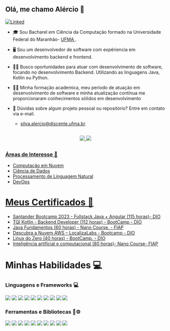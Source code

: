 <!--
**alerciosilva9/alerciosilva9** is a ✨ _special_ ✨ repository because its `README.md` (this file) appears on your GitHub profile.
-->
  
## Olá, me chamo Alércio  🙋


<a href="https://www.linkedin.com/in/alerciosilva/">
  <img  alt="Linked" width="22px" src="https://raw.githubusercontent.com/gilbarbara/logos/bea0759cf5fbfaad7e92e6032ff9481dd82de561/logos/linkedin-icon.svg" />
</a>





<!--LATTES
<a href="http://lattes.cnpq.br/4253412015055612">
  <img align="left" alt="Abhishek's LinkedIN" width="22px" src="https://www.ufpb.br/ppgs/contents/imagens/logo-lattes.png/@@images/image.png" />
</a>
-->



<br />

<p align="left">

- 🎓 Sou Bacharel em Ciência da Computação formado na Universidade Federal do Maranhão- [UFMA ](https://portais.ufma.br/PortalUfma/). 
- :desktop_computer: Sou um desenvolvedor de software com expêriencia em desenvolvimento backend e frontend.
- 👨‍💻  Busco oportunidades para atuar com desenvolvimento de software, focando no desenvolvimento Backend. Utilizando as linguagens Java, Kotlin ou Python.
- :man_teacher: Minha formação academica, meu período de atuação em desenvolvimento de software e minha atualização contínua me proporcionaram conhecimentos sólidos em desenvolvimento

- 💼 Dúvidas sobre algum projeto pessoal ou repositório? Entre em contato via e-mail. 
	- silva.alercio@discente.ufma.br. 

## 


<div align="center">
  <a href="https://github.com/alerciosilva9">
<img height="180em" src="https://github-readme-stats.vercel.app/api/top-langs/?username=alerciosilva9&layout=compact&langs_count=7&theme=dracula"/>
  <img height="180em" src="https://github-readme-stats.vercel.app/api?username=alerciosilva9&show_icons=true&theme=dracula&include_all_commits=true&count_private=true"/>
  
</div>

## 

### Áreas de Interesse :round_pushpin:

- Computação em Nuvem
- Ciência de Dados
- Processamento de Linguagem Natural
- DevOps

# Meus Certificados :scroll:
- <a href="https://www.dio.me/certificate/CACF6F1C/share">Santander Bootcamp 2023 - Fullstack Java + Angular (115 horas)- DIO</a>
- <a href="https://www.dio.me/certificate/E1804905/share">TQI Kotlin - Backend Developer (112 horas) - BootCamp - DIO</a>
- <a href="https://on.fiap.com.br/pluginfile.php/1/local_nanocourses/certificado_nanocourse/33457/549f20ae60c2aee7fe0171a369e87323/certificado.png">Java Fundamentos (60 horas) - Nano Course. - FIAP</a>
- <a href="https://www.dio.me/certificate/736076DB/share">Descubra a Nuvem AWS – LocalizaLabs - Bootcamp - DIO</a>
- <a href="https://www.dio.me/certificate/68EEDB16/share">Linux do Zero (40 horas) - BootCamp. - DIO</a>
- <a href="https://on.fiap.com.br/pluginfile.php/1/local_nanocourses/certificado_nanocourse/48559/395fe2e395a5bf969788b40f4261cb56/certificado.png">Inteligência artificial e computacional (80 horas)- Nano Course- FIAP</a>




# Minhas Habilidades ‍💻



### Linguagens e Frameworks :computer:
<p>
<!--JAVA-->
<code><img height="45" src="https://www.svgrepo.com/show/184143/java.svg"></code> 
<!--SPRING-->
<code><img height="40" src="https://cdn.worldvectorlogo.com/logos/spring-3.svg"></code> 
<!--PYTHON-->
<code><img height="45" src="https://raw.githubusercontent.com/shinokada/shinokada/master/assets/python.png"></code>
<!--DJANGO-->
<code><img height="45" src="https://static.djangoproject.com/img/logos/django-logo-negative.svg"></code>
<!--KOTLIN-->
<code><img height="45" src="https://upload.wikimedia.org/wikipedia/commons/thumb/0/06/Kotlin_Icon.svg/2048px-Kotlin_Icon.svg.png"></code>
<!--C-->
<code><img height="45" src="https://upload.wikimedia.org/wikipedia/commons/thumb/1/18/C_Programming_Language.svg/380px-C_Programming_Language.svg.png?20201031132917"></code>
<!--HTML-->
<code><img height="40" src="https://cdn.pixabay.com/photo/2017/08/05/11/16/logo-2582748_640.png"></code>
<!--CSS-->
<code><img height="40" src="https://cdn.pixabay.com/photo/2017/08/05/11/16/logo-2582747_1280.png"></code>
<!--JAVASCRIPT->
<code><img height="40" src="https://raw.githubusercontent.com/shinokada/shinokada/master/assets/javascript.png"></code>
<!--ANGULAR-->
<code><img height="45" src="https://cdn.worldvectorlogo.com/logos/angular-icon.svg"></code>
<!--VUEJS-->
<code><img height="45" src="https://seeklogo.com/images/V/vuejs-logo-17D586B587-seeklogo.com.png"></code>



### Ferramentas e Bibliotecas 🔧:gear:

<p>
<img src="https://img.shields.io/badge/OS-Windows-organge?logo=Windows">
<img src="https://img.shields.io/badge/OS-Linux-orange?logo=Linux">
<img src="https://img.shields.io/badge/Editor-VSCode-blue?logo=Visual%20Studio%20Code">
<img src="https://img.shields.io/badge/Editor-Intellij%20Idea-purple?logo=intellij-idea">
<img src="https://img.shields.io/badge/Editor-Eclipse-green?logo=Eclipse">

<img src="https://img.shields.io/badge/DataBase-MySQL-blue?logo=MySQL">
<img src="https://img.shields.io/badge/DataBase-PostgreSQL-blue?logo=postgresql">

<img src="https://img.shields.io/badge/Cloud-AWS-orange?logo=AWS">
<img src="https://img.shields.io/badge/Container-Docker-blue?logo=docker">

<img src="https://img.shields.io/badge/Library-Junit-red?logo=Junit">






<!--
</p>
<code><img height="40" src="https://avatars.githubusercontent.com/u/47703742?s=280&v=4"></code>
<code><img height="40" src="https://www.quintagroup.com/blog/blog-images/hero.png/@@images/851dccad-fdc3-4211-a791-50654c2357eb.png"></code>
<code><img height="40" src="https://www.kindpng.com/picc/m/100-1002417_love2d-logo-svg-hd-png-download.png"></code>
<code><img height="40" src="https://raw.githubusercontent.com/github/explore/80688e429a7d4ef2fca1e82350fe8e3517d3494d/topics/mysql/mysql.png"></code>
<code><img height="40" src="https://raw.githubusercontent.com/github/explore/80688e429a7d4ef2fca1e82350fe8e3517d3494d/topics/react/react.png"></code>
<code><img height="40" src="https://raw.githubusercontent.com/github/explore/5c058a388828bb5fde0bcafd4bc867b5bb3f26f3/topics/graphql/graphql.png"></code> 
<code><img height="40" src="https://raw.githubusercontent.com/github/explore/80688e429a7d4ef2fca1e82350fe8e3517d3494d/topics/firebase/firebase.png"></code>

